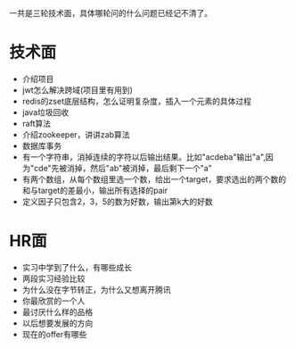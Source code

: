 一共是三轮技术面，具体哪轮问的什么问题已经记不清了。

# 技术面

* 介绍项目
* jwt怎么解决跨域(项目里有用到)
* redis的zset底层结构，怎么证明复杂度，插入一个元素的具体过程
* java垃圾回收
* raft算法
* 介绍zookeeper，讲讲zab算法
* 数据库事务
* 有一个字符串，消掉连续的字符以后输出结果。比如"acdeba"输出"a",因为"cde"先被消掉，然后"ab"被消掉，最后剩下一个"a"
* 有两个数组，从每个数组里选一个数，给出一个target，要求选出的两个数的和与target的差最小，输出所有选择的pair
* 定义因子只包含2，3，5的数为好数，输出第k大的好数



# HR面

* 实习中学到了什么，有哪些成长
* 两段实习经验比较
* 为什么没在字节转正，为什么又想离开腾讯
* 你最欣赏的一个人
* 最讨厌什么样的品格
* 以后想要发展的方向
* 现在的offer有哪些

